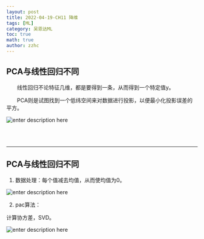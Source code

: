 ```yaml
---
layout: post
title: 2022-04-19-CH11 降维
tags: [ML]
category: 吴恩达ML
toc: true
math: true
author: zzhc
---
```


## PCA与线性回归不同

&emsp;&emsp;线性回归不论特征几维，都是要得到一条，从而得到一个特定值y。

&emsp;&emsp;PCA则是试图找到一个低纬空间来对数据进行投影，以便最小化投影误差的平方。

![enter description here](http://img.zzhc321.xyz/blog/1650462496352.png)

<br>
<br>

***

## PCA与线性回归不同

1. 数据处理：每个值减去均值，从而使均值为0。

![enter description here](http://img.zzhc321.xyz/blog/1650462744167.png)

2. pac算法：

计算协方差，SVD。

![enter description here](http://img.zzhc321.xyz/blog/1650463247760.png)
